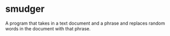 # smudger
A program that takes in a text document and a phrase and replaces random words in the document with that phrase.
